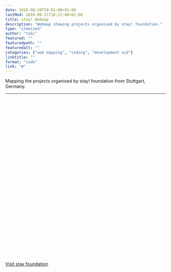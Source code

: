 ```yaml
---
date: 2018-08-20T18:01:00+01:00
lastMod: 2018-08-21T18:21:00+01:00
title: stay! Webmap
description: "Webmap showing projects organised by stay! foundation."
type: "itemized"
author: "tobi"
featured: ""
featuredpath: ""
featuredalt: ""
categories: ["web mapping", "coding", "development aid"]
linktitle: ""
format: "code"
link: "#"
---
```


Mapping the projects organised by stay! foundation from Stuttgart, Germany.

---

<div id="map" style="width: 100%; height: 500px;"></div>

<i class="fa fa-link"></i> [Visit stay foundation](https://www.stay-stiftung.org)

<script src="https://api.tiles.mapbox.com/mapbox-gl-js/v0.49.0/mapbox-gl.js"></script>
<link href="https://api.tiles.mapbox.com/mapbox-gl-js/v0.49.0/mapbox-gl.css" rel="stylesheet" />
<link href="/css/stay_styles.css" rel="stylesheet" />
<script src="/js/stay_webmap.js"></script>
